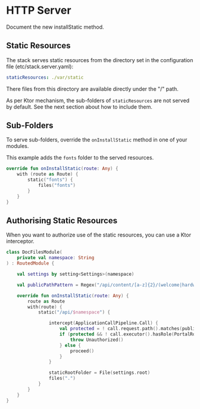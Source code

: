 # HTTP Server

<div data-zk-enrich="Note" data-zk-flavour="Success" data-zk-title="TODO">
Document the new installStatic method.
</div>

## Static Resources

The stack serves static resources from the directory set in the configuration file
(etc/stack.server.yaml):

```yaml
staticResources: ./var/static
```

There files from this directory are available directly under the "/" path.

<div data-zk-enrich="Note" data-zk-flavour="Info" data-zk-title="No Sub-folders">

As per Ktor mechanism, the sub-folders of `staticResources` are not
served by default. See the next section about how to include them.

</div>

## Sub-Folders

To serve sub-folders, override the `onInstallStatic` method in one of your
modules.

This example adds the `fonts` folder to the served resources.

```kotlin
override fun onInstallStatic(route: Any) {
    with (route as Route) {
        static("fonts") {
            files("fonts")
        }
    }
}
```

## Authorising Static Resources

When you want to authorize use of the static resources, you can use a Ktor interceptor.

```kotlin
class DocFilesModule(
    private val namespace: String
) : RoutedModule {

    val settings by setting<Settings>(namespace)

    val publicPathPattern = Regex("/api/content/[a-z]{2}/(welcome|hardware|software)/.*")

    override fun onInstallStatic(route: Any) {
        route as Route
        with(route) {
            static("/api/$namespace") {

                intercept(ApplicationCallPipeline.Call) {
                    val protected = ! call.request.path().matches(publicPathPattern)
                    if (protected && ! call.executor().hasRole(PortalRoles.simplexionDeveloper)) {
                        throw Unauthorized()
                    } else {
                        proceed()
                    }
                }

                staticRootFolder = File(settings.root)
                files(".")
            }
        }
    }
}
```

